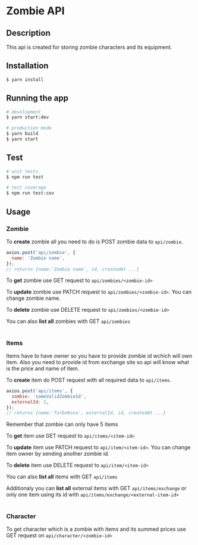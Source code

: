 # Zombie API

## Description

This api is created for storing zombie characters and its equipment.

## Installation

```bash
$ yarn install
```

## Running the app

```bash
# development
$ yarn start:dev

# production mode
$ yarn build
$ yarn start
```

## Test

```bash
# unit tests
$ npm run test

# test coverage
$ npm run test:cov
```

## Usage

### Zombie

To **create** zombie all you need to do is POST zombie data to `api/zombie`.

```js
axios.post('api/zombie', {
  name: 'Zombie name',
});
// returns {name:'Zombie name', id, createdAt ...}
```

To **get** zombie use GET request to `api/zombies/<zombie-id>`

To **update** zombie use PATCH request to `api/zombies/<zombie-id>`. You can change zombie name.

To **delete** zombie use DELETE request to `api/zombies/<zombie-id>`

You can also **list all** zombies with GET `api/zombies`

#

### Items

Items have to have owner so you have to provide zombie id wchich will own item.
Also you need to provide id from exchange site so api will know what is the price and name of item.

To **create** item do POST request with all required data to `api/items`.

```js
axios.post('api/items', {
  zombie: 'someValidZombieId',
  externalId: 1,
});
// returns {name:'TurboKosa', externalId, id, createdAt ...}
```

Remember that zombie can only have 5 items

To **get** item use GET request to `api/items/<item-id>`

To **update** item use PATCH request to `api/item/<item-id>`. You can change item owner by sending another zombie id.

To **delete** item use DELETE request to `api/item/<item-id>`

You can also **list all** items with GET `api/items`

Additionaly you can **list all** external items with GET `api/items/exchange`
or only one item using its id with `api/items/exchange/<external-item-id>`

#

### Character

To get character which is a zombie with items and its summed prices use GET request on `api/character/<zombie-id>`
